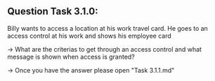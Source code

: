 Question Task 3.1.0:
--------------------

Billy wants to access a location at his work travel card. 
He goes to an access control at his work and shows his employee card

-> What are the criterias to get through an access control and what message is shown when access is granted?

-> Once you have the answer please open "Task 3.1.1.md"
